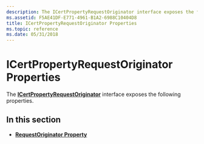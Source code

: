 ```yaml
---
description: The ICertPropertyRequestOriginator interface exposes the following properties.
ms.assetid: F5AE41DF-E771-4961-B1A2-6988C10404D8
title: ICertPropertyRequestOriginator Properties
ms.topic: reference
ms.date: 05/31/2018
---
```


# ICertPropertyRequestOriginator Properties

The [**ICertPropertyRequestOriginator**](/windows/desktop/api/CertEnroll/nn-certenroll-icertpropertyrequestoriginator) interface exposes the following properties.

## In this section

-   [**RequestOriginator Property**](/windows/desktop/api/CertEnroll/nf-certenroll-icertpropertyrequestoriginator-get_requestoriginator)

 

 



